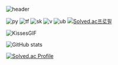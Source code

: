![header](https://capsule-render.vercel.app/api?type=waving&color=random&height=200&section=header&text=Jeongah%20Yun&fontSize=60)

![py](https://img.shields.io/badge/Python-3776ab?style=flat-square&logo=Python&logoColor=white)
![tf](https://img.shields.io/badge/TensorFlow-ff6f00?style=flat-square&logo=TensorFlow&logoColor=white)
![sk](https://img.shields.io/badge/scikit-learn-F7931E?style=flat-square&logo=scikit-learn&logoColor=white)
![v](https://img.shields.io/badge/VirtualBox-183A61?style=flat-square&logo=VirtualBox&logoColor=white)
![ub](https://img.shields.io/badge/Ubuntu-E95420?style=flat-square&logo=Ubuntu&logoColor=white)
[![Solved.ac프로필](http://mazassumnida.wtf/api/mini/generate_badge?boj=chelmeya)](https://solved.ac/chelmeya)

![KissesGIF](https://user-images.githubusercontent.com/96214121/188601724-9bd17ffd-7281-443d-920b-3c497918ede2.gif)

![GitHub stats](https://github-readme-stats.vercel.app/api?username=yunjeongah&hide=stars,prs,issues,contribs&show_icons=true&theme=cobalt)

[![Solved.ac Profile](http://mazassumnida.wtf/api/v2/generate_badge?boj=chelmeya)](https://solved.ac/chelmeya/)
